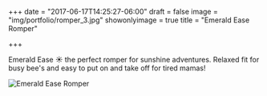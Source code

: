 +++
date = "2017-06-17T14:25:27-06:00"
draft = false
image = "img/portfolio/romper_3.jpg"
showonlyimage = true
title = "Emerald Ease Romper"

+++

Emerald Ease ☀️  the perfect romper for sunshine adventures. Relaxed fit for busy bee's and easy to put on and take off for tired mamas!

![Emerald Ease Romper](/img/portfolio/romper_3.jpg)
